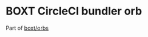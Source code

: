 # BOXT CircleCI bundler orb

<!-- PLACEHOLDER_START -->
<!-- PLACEHOLDER_END -->

Part of [boxt/orbs](https://github.com/boxt/orbs)
